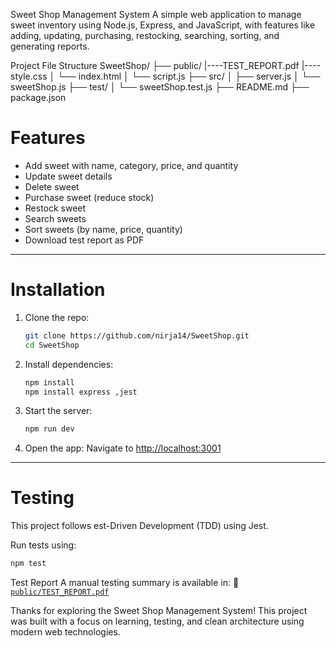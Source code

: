 Sweet Shop Management System
A simple web application to manage sweet inventory using Node.js, Express, and  JavaScript, with features like adding, updating, purchasing, restocking, searching, sorting, and generating reports.

Project File Structure
SweetShop/
├── public/
|----TEST_REPORT.pdf
|----style.css
│ └── index.html
│ └── script.js
├── src/
│ ├── server.js
│ └── sweetShop.js
├── test/
│ └── sweetShop.test.js
├── README.md
├── package.json


# Features

-  Add sweet with name, category, price, and quantity
-  Update sweet details
-  Delete sweet
-  Purchase sweet (reduce stock)
-  Restock sweet
-  Search sweets
-  Sort sweets (by name, price, quantity)
-  Download test report as PDF

---

# Installation

1. Clone the repo:
   ```bash
   git clone https://github.com/nirja14/SweetShop.git
   cd SweetShop
   
2. Install dependencies:
   ```bash
   npm install
   npm install express ,jest
   ```
3. Start the server:
   ```bash
   npm run dev
   ```
4. Open the app: 
   Navigate to [http://localhost:3001](http://localhost:3001)

---

# Testing

This project follows est-Driven Development (TDD) using Jest.

Run tests using:
```bash
npm test
```
 Test Report
A manual testing summary is available in:
📄 [`public/TEST_REPORT.pdf`](public/TEST_REPORT.pdf)

Thanks for exploring the Sweet Shop Management System!
This project was built with a focus on learning, testing, and clean architecture using modern web technologies.
